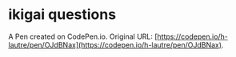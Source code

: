 # ikigai questions

A Pen created on CodePen.io. Original URL: [https://codepen.io/h-lautre/pen/OJdBNax](https://codepen.io/h-lautre/pen/OJdBNax).

